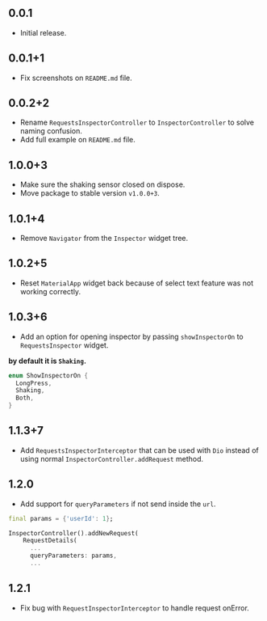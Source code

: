 ## 0.0.1

- Initial release.

## 0.0.1+1

- Fix screenshots on `README.md` file.

## 0.0.2+2

- Rename `RequestsInspectorController` to `InspectorController` to solve naming confusion.
- Add full example on `README.md` file.

## 1.0.0+3

- Make sure the shaking sensor closed on dispose.
- Move package to stable version `v1.0.0+3`.

## 1.0.1+4

- Remove `Navigator` from the `Inspector` widget tree.

## 1.0.2+5

- Reset `MaterialApp` widget back because of select text feature was not working correctly.

## 1.0.3+6

- Add an option for opening inspector by passing `showInspectorOn` to `RequestsInspector` widget.

**by default it is `Shaking`.**

```dart
enum ShowInspectorOn {
  LongPress,
  Shaking,
  Both,
}
```

## 1.1.3+7

- Add `RequestsInspectorInterceptor` that can be used with `Dio` instead of using normal `InspectorController.addRequest` method.

## 1.2.0

- Add support for `queryParameters` if not send inside the `url`.

```dart
final params = {'userId': 1};

InspectorController().addNewRequest(
    RequestDetails(
      ...
      queryParameters: params,
      ...

```

## 1.2.1

- Fix bug with `RequestInspectorInterceptor` to handle request onError.
